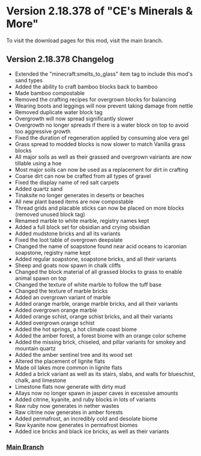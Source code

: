 # Version 2.18.378 of "CE's Minerals & More"
To visit the download pages for this mod, visit the main branch.

## Version 2.18.378 Changelog
- Extended the "minecraft:smelts_to_glass" item tag to include this mod's sand types
- Added the ability to craft bamboo blocks back to bamboo
- Made bamboo compostable
- Removed the crafting recipes for overgrown blocks for balancing
- Wearing boots and leggings will now prevent taking damage from nettle
- Removed duplicate water block tag
- Overgrowth will now spread significantly slower
- Overgrowth no longer spreads if there is a water block on top to avoid too aggressive growth
- Fixed the duration of regeneration applied by consuming aloe vera gel
- Grass spread to modded blocks is now slower to match Vanilla grass blocks
- All major soils as well as their grassed and overgrown vairiants are now tillable using a hoe
- Most major soils can now be used as a replacement for dirt in crafting
- Coarse dirt can now be crafted from all types of gravel
- Fixed the display name of red salt carpets
- Added quartz sand
- Tinaksite no longer generates in deserts or beaches
- All new plant based items are now compostable
- Thread grids and placable sticks can now be placed on more blocks (removed unused block tag)
- Renamed marble to white marble, registry names kept
- Added a full block set for obsidian and crying obsidian
- Added mudstone bricks and all its variants
- Fixed the loot table of overgrown deepslate
- Changed the name of soapstone found near acid oceans to icaronian soapstone, registry name kept
- Added regular soapstone, soapstone bricks, and all their variants
- Sheep and goats now spawn in chalk cliffs
- Changed the block material of all grassed blocks to grass to enable animal spawn on top
- Changed the texture of white marble to follow the tuff base
- Changed the texture of marble bricks
- Added an overgrown variant of marble
- Added orange marble, orange marble bricks, and all their variants
- Added overgrown orange marble
- Added orange schist, orange schist bricks, and all their variants
- Added overgrown orange schist
- Added the hot springs, a hot climate coast biome
- Added the amber forest, a forest biome with an orange color scheme
- Added the missing brick, chiseled, and pillar variants for smokey and mountain quartz
- Added the amber sentinel tree and its wood set
- Altered the placement of lignite flats
- Made oil lakes more common in lignite flats
- Added a brick variant as well as its stairs, slabs, and walls for blueschist, chalk, and limestone
- Limestone flats now generate with dirty mud
- Allays now no longer spawn in jasper caves in excessive amounts
- Added citrine, kyanite, and ruby blocks in lots of variants
- Raw ruby now generates in nether wastes
- Raw citrine now generates in amber forests
- Added permafrost, an incredibly cold and desolate biome
- Raw kyanite now generates in permafrost biomes
- Added ice bricks and black ice bricks, as well as their variants

### [Main Branch](https://github.com/CreeperEntertain/CE-s-Minerals-More/tree/main)
